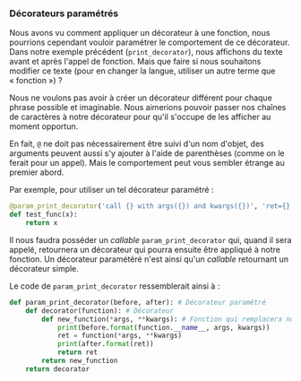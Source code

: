 ### Décorateurs paramétrés

Nous avons vu comment appliquer un décorateur à une fonction, nous pourrions cependant vouloir paramétrer le comportement de ce décorateur.
Dans notre exemple précédent (`print_decorator`), nous affichons du texte avant et après l'appel de fonction. Mais que faire si nous souhaitons modifier ce texte (pour en changer la langue, utiliser un autre terme que « fonction ») ?

Nous ne voulons pas avoir à créer un décorateur différent pour chaque phrase possible et imaginable. Nous aimerions pouvoir passer nos chaînes de caractères à notre décorateur pour qu'il s'occupe de les afficher au moment opportun.

En fait, `@` ne doit pas nécessairement être suivi d'un nom d'objet, des arguments peuvent aussi s'y ajouter à l'aide de parenthèses (comme on le ferait pour un appel).
Mais le comportement peut vous sembler étrange au premier abord.

Par exemple, pour utiliser un tel décorateur paramétré :

```python
@param_print_decorator('call {} with args({}) and kwargs({})', 'ret={}')
def test_func(x):
    return x
```

Il nous faudra posséder un *callable* `param_print_decorator` qui, quand il sera appelé, retournera un décorateur qui pourra ensuite être appliqué à notre fonction.
Un décorateur paramétéré n'est ainsi qu'un *callable* retournant un décorateur simple.

Le code de `param_print_decorator` ressemblerait ainsi à :

```python
def param_print_decorator(before, after): # Décorateur paramétré
    def decorator(function): # Décorateur
        def new_function(*args, **kwargs): # Fonction qui remplacera notre fonction décorée
            print(before.format(function.__name__, args, kwargs))
            ret = function(*args, **kwargs)
            print(after.format(ret))
            return ret
        return new_function
    return decorator
```
